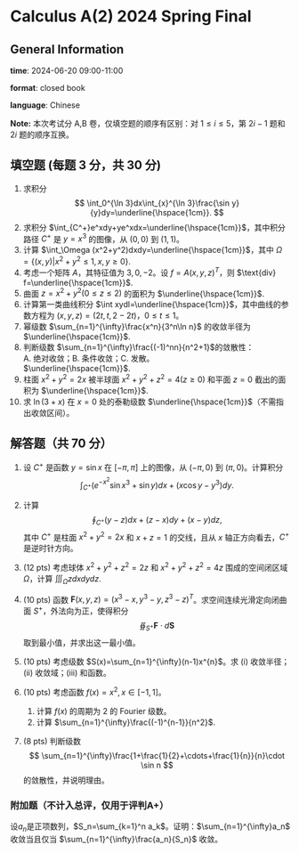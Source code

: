 # Calculus A(2) 2024 Spring Final
## General Information
**time**: 2024-06-20 09:00-11:00

**format**: closed book

**language**: Chinese

**Note:** 本次考试分 A,B 卷，仅填空题的顺序有区别：对 $1\le i\le 5$，第 $2i-1$ 题和 $2i$ 题的顺序互换。

## 填空题 (每题 $3$ 分，共 $30$ 分)
1. 求积分 
    $$
    \int_0^{\ln 3}dx\int_{x}^{\ln 3}\frac{\sin y}{y}dy=\underline{\hspace{1cm}}.
    $$
2. 求积分 $\int_{C^+}e^xdy+ye^xdx=\underline{\hspace{1cm}}$，其中积分路径 $C^+$ 是 $y=x^3$ 的图像，从 $(0,0)$ 到 $(1,1)$。
3. 计算 $\int_\Omega (x^2+y^2)dxdy=\underline{\hspace{1cm}}$，其中 $\Omega=\{(x,y)|x^2+y^2\le 1, x,y\ge 0\}$.
4. 考虑一个矩阵 $A$，其特征值为 $3,0,-2$。设 $f=A(x,y,z)^T$，则 $\text{div} f=\underline{\hspace{1cm}}$.
5. 曲面 $z=x^2+y^2(0\le z\le 2)$ 的面积为 $\underline{\hspace{1cm}}$.
6. 计算第一类曲线积分 $\int xydl=\underline{\hspace{1cm}}$，其中曲线的参数方程为 $(x,y,z)=(2t,t,2-2t)$，$0\le t\le 1$。
7. 幂级数 $\sum_{n=1}^{\infty}\frac{x^n}{3^n\ln n}$ 的收敛半径为 $\underline{\hspace{1cm}}$.
8. 判断级数 $\sum_{n=1}^{\infty}\frac{(-1)^nn}{n^2+1}$的敛散性：\
A. 绝对收敛；B. 条件收敛；C. 发散。\
$\underline{\hspace{1cm}}$.
9. 柱面 $x^2+y^2=2x$ 被半球面 $x^2+y^2+z^2=4(z\ge 0)$ 和平面 $z=0$  截出的面积为 $\underline{\hspace{1cm}}$.
10. 求 $\ln (3+x)$ 在 $x=0$ 处的泰勒级数 $\underline{\hspace{1cm}}$（不需指出收敛区间）。


## 解答题（共 $70$ 分）
1. 设 $C^+$ 是函数 $y=\sin x$ 在 $[-\pi,\pi]$ 上的图像，从 $(-\pi,0)$ 到 $(\pi,0)$。计算积分
    $$
    \int_{C^+}(e^{-x^2}\sin x^3+\sin y)dx+(x\cos y-y^3)dy.
    $$
2. 计算 
    $$
    \oint_{C^+}(y-z)dx+(z-x)dy+(x-y)dz,
    $$
    其中 $C^+$ 是柱面 $x^2+y^2=2x$ 和 $x+z=1$ 的交线，且从 $x$ 轴正方向看去，$C^+$ 是逆时针方向。

3. (12 pts) 考虑球体 $x^2+y^2+z^2=2z$ 和 $x^2+y^2+z^2=4z$ 围成的空间闭区域 $\Omega$，计算 $\iiint_{\Omega}zdxdydz$.
4. (10 pts) 函数 $\mathbf{F}(x,y,z)=(x^3-x,y^3-y,z^3-z)^T$。求空间连续光滑定向闭曲面 $S^+$，外法向为正，使得积分
    $$
    \oiint_{S^+}\mathbf{F}\cdot d\mathbf{S}
    $$
    取到最小值，并求出这一最小值。
5. (10 pts) 考虑级数 $S(x)=\sum_{n=1}^{\infty}(n-1)x^{n}$。求 (i) 收敛半径； (ii) 收敛域；(iii) 和函数。
6. (10 pts) 考虑函数 $f(x)=x^2,x\in [-1,1]$。
    1. 计算 $f(x)$ 的周期为 $2$ 的 Fourier 级数。
    2. 计算 $\sum_{n=1}^{\infty}\frac{(-1)^{n-1}}{n^2}$.

7. (8 pts) 判断级数
    $$
    \sum_{n=1}^{\infty}\frac{1+\frac{1}{2}+\cdots+\frac{1}{n}}{n}\cdot \sin n
    $$
    的敛散性，并说明理由。

### 附加题（不计入总评，仅用于评判A+）

设$a_n$是正项数列，$S_n=\sum_{k=1}^n a_k$。证明：$\sum_{n=1}^{\infty}a_n$ 收敛当且仅当 $\sum_{n=1}^{\infty}\frac{a_n}{S_n}$ 收敛。
